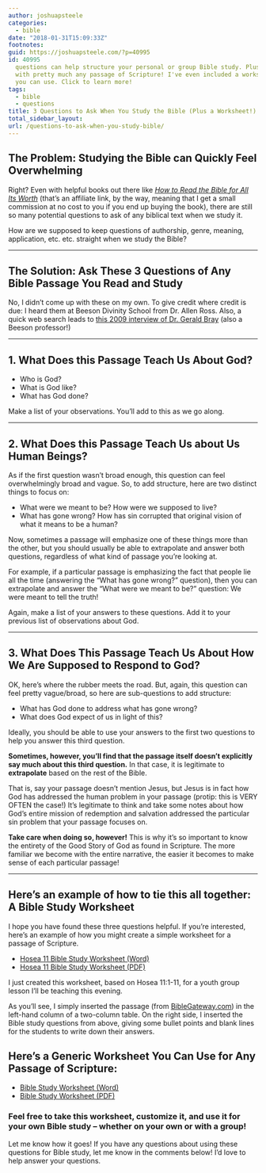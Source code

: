 ```yaml
---
author: joshuapsteele
categories:
  - bible
date: "2018-01-31T15:09:33Z"
footnotes:
guid: https://joshuapsteele.com/?p=40995
id: 40995
  questions can help structure your personal or group Bible study. Plus, they work
  with pretty much any passage of Scripture! I've even included a worksheet format
  you can use. Click to learn more!
tags:
  - bible
  - questions
title: 3 Questions to Ask When You Study the Bible (Plus a Worksheet!)
total_sidebar_layout:
url: /questions-to-ask-when-you-study-bible/
---
```


## The Problem: Studying the Bible can Quickly Feel Overwhelming

Right? Even with helpful books out there like *[How to Read the Bible for All Its Worth](http://amzn.to/2DQ55nt)* (that’s an affiliate link, by the way, meaning that I get a small commission at no cost to you if you end up buying the book), there are still so many potential questions to ask of any biblical text when we study it.

How are we supposed to keep questions of authorship, genre, meaning, application, etc. etc. straight when we study the Bible?

---

## The Solution: Ask These 3 Questions of Any Bible Passage You Read and Study

No, I didn’t come up with these on my own. To give credit where credit is due: I heard them at Beeson Divinity School from Dr. Allen Ross. Also, a quick web search leads to [this 2009 interview of Dr. Gerald Bray](https://www.thegospelcoalition.org/blogs/justin-taylor/an-interview-with-gerald-bray-what-questions-should-we-ask-of-a-biblical-text/) (also a Beeson professor!)

---

## 1. What Does this Passage Teach Us About God?

- Who is God?
- What is God like?
- What has God done?

Make a list of your observations. You’ll add to this as we go along.

---

## 2. What Does this Passage Teach Us about Us Human Beings?

As if the first question wasn’t broad enough, this question can feel overwhelmingly broad and vague. So, to add structure, here are two distinct things to focus on:

- What were we meant to be? How were we supposed to live?
- What has gone wrong? How has sin corrupted that original vision of what it means to be a human?

Now, sometimes a passage will emphasize one of these things more than the other, but you should usually be able to extrapolate and answer both questions, regardless of what kind of passage you’re looking at.

For example, if a particular passage is emphasizing the fact that people lie all the time (answering the “What has gone wrong?” question), then you can extrapolate and answer the “What were we meant to be?” question: We were meant to tell the truth!

Again, make a list of your answers to these questions. Add it to your previous list of observations about God.

---

## 3. What Does This Passage Teach Us About How We Are Supposed to Respond to God?

OK, here’s where the rubber meets the road. But, again, this question can feel pretty vague/broad, so here are sub-questions to add structure:

- What has God done to address what has gone wrong?
- What does God expect of us in light of this?

Ideally, you should be able to use your answers to the first two questions to help you answer this third question.

**Sometimes, however, you’ll find that the passage itself doesn’t explicitly say much about this third question.** In that case, it is legitimate to **extrapolate** based on the rest of the Bible.

That is, say your passage doesn’t mention Jesus, but Jesus is in fact how God has addressed the human problem in your passage (protip: this is VERY OFTEN the case!) It’s legitimate to think and take some notes about how God’s entire mission of redemption and salvation addressed the particular sin problem that your passage focuses on.

**Take care when doing so, however!** This is why it’s so important to know the entirety of the Good Story of God as found in Scripture. The more familiar we become with the entire narrative, the easier it becomes to make sense of each particular passage!

---

## Here’s an example of how to tie this all together: A Bible Study Worksheet

I hope you have found these three questions helpful. If you’re interested, here’s an example of how you might create a simple worksheet for a passage of Scripture.

- [Hosea 11 Bible Study Worksheet (Word)](https://joshuapsteele.com/wp-content/uploads/2018/01/HOSEA-11-Worksheet.docx)
- [Hosea 11 Bible Study Worksheet (PDF)](https://joshuapsteele.com/wp-content/uploads/2018/01/HOSEA-11-Worksheet.pdf)

I just created this worksheet, based on Hosea 11:1-11, for a youth group lesson I’ll be teaching this evening.

As you’ll see, I simply inserted the passage (from [BibleGateway.com](https://www.biblegateway.com/)) in the left-hand column of a two-column table. On the right side, I inserted the Bible study questions from above, giving some bullet points and blank lines for the students to write down their answers.

## Here’s a Generic Worksheet You Can Use for Any Passage of Scripture:

- [Bible Study Worksheet (Word)](https://joshuapsteele.com/wp-content/uploads/2018/01/Bible-Study-Worksheet.docx)
- [Bible Study Worksheet (PDF)](https://joshuapsteele.com/wp-content/uploads/2018/01/Bible-Study-Worksheet.pdf)

### Feel free to take this worksheet, customize it, and use it for your own Bible study – whether on your own or with a group!

Let me know how it goes! If you have any questions about using these questions for Bible study, let me know in the comments below! I’d love to help answer your questions.